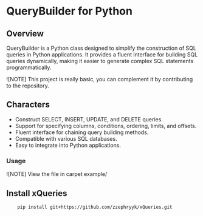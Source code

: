 # QueryBuilder for Python

## Overview
QueryBuilder is a Python class designed to simplify the construction of SQL queries in Python applications. It provides a fluent interface for building SQL queries dynamically, making it easier to generate complex SQL statements programmatically.

![NOTE] This project is really basic, you can complement it by contributing to the repository.

## Characters
- Construct SELECT, INSERT, UPDATE, and DELETE queries.
- Support for specifying columns, conditions, ordering, limits, and offsets.
- Fluent interface for chaining query building methods.
- Compatible with various SQL databases.
- Easy to integrate into Python applications.

### Usage
![NOTE] View the file in carpet example/

## Install xQueries
```bash
    pip install git+https://github.com/zzephryyk/xQueries.git
```
